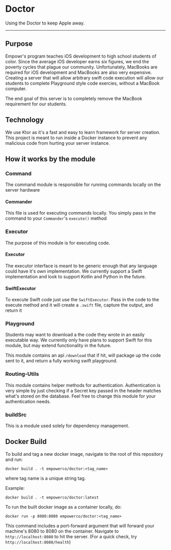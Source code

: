 # Doctor
Using the Doctor to keep Apple away.
___
## Purpose
Empowr's program teaches iOS development to high school students of color.
Since the average iOS developer earns six figures, we end the poverty cycles that plague our community.
Unfortunately, MacBooks are required for iOS development and MacBooks are also very expensive.
Creating a server that will allow arbitrary swift code execution will allow our students to complete Playground style code exercies,
without a MacBook computer.

The end goal of this server is to completely remove the MacBook requirement for our students.

## Technology
We use Ktor as it's a fast and easy to learn framework for server creation. This project is meant to run inside
a Docker instance to prevent any malicious code from hurting your server instance.

## How it works by the module

### Command
The command module is responsible for running commands locally on the server hardware

#### Commander
This file is used for executing commands locally. You simply pass in the command
to your `Commander`'s `execute()` method

### Executor
The purpose of this module is for executing code.

#### Executor
The executor interface is meant to be generic enough that any language could have it's own implementation.
We currently support a Swift implementation and look to support Kotlin and Python in the future.

#### SwiftExecutor
To execute Swift code just use the `SwiftExecutor`. Pass in the code to the execute method and it will create a `.swift`
file, capture the output, and return it

### Playground
Students may want to download a the code they wrote in an easily executable way.
We currently only have plans to support Swift for this module, but may extend functionality in the future.

This module contains an api `/download` that if hit, will package up the code sent to it, and return a fully working swift playground.

### Routing-Utils
This module contains helper methods for authentication. Authentication is very simple by just checking if a Secret key 
passed in the header matches what's stored on the database. Feel free to change this module for your authentication needs.

### buildSrc
This is a module used solely for dependency management.

## Docker Build
To build and tag a new docker image, navigate to the root of this repository and run:
```console
docker build . -t empowerco/doctor:<tag_name>
```
where tag name is a unique string tag.

Example:
```console
docker build . -t empowerco/doctor:latest
```

To run the built docker image as a container locally, do:
```console
docker run -p 8080:8080 empowerco/doctor:<tag_name>
```

This command includes a port-forward argument that will forward your machine's 8080 to 8080 on the container.
Navigate to `http://localhost:8080` to hit the server. (For a quick check, try `http://localhost:8080/health`)